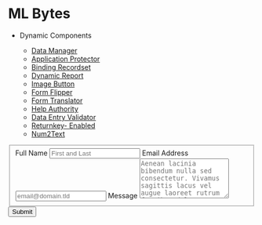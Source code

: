 # ML Bytes

- Dynamic Components

    - [Data Manager](data-manager/index.md)
	- [Application Protector](application-protector/index.md)
	- [Binding Recordset](binding-recordset/index.md)
	- [Dynamic Report](dynamic-report/index.md)
	- [Image Button](image-button/index.md)
	- [Form Flipper](form-flipper/index.md)
	- [Form Translator](form-translator/index.md)
	- [Help Authority](help-authority/index.md)
	- [Data Entry Validator](data-entry-validator/index.md)
	- [Returnkey- Enabled](returnkey-enabled/index.md)
	- [Num2Text](num2text/index.md)
	

<!-- modify this form HTML and place wherever you want your form -->
  <form id="fs-frm" name="simple-contact-form" accept-charset="utf-8" action="https://formspree.io/f/mnqlleyl" method="post">
  <fieldset id="fs-frm-inputs">
    <label for="full-name">Full Name</label>
    <input type="text" name="name" id="full-name" placeholder="First and Last" required="">
    <label for="email-address">Email Address</label>
    <input type="email" name="_replyto" id="email-address" placeholder="email@domain.tld" required="">
    <label for="message">Message</label>
    <textarea rows="5" name="message" id="message" placeholder="Aenean lacinia bibendum nulla sed consectetur. Vivamus sagittis lacus vel augue laoreet rutrum faucibus dolor auctor. Donec ullamcorper nulla non metus auctor fringilla nullam quis risus." required=""></textarea>
    <input type="hidden" name="_subject" id="email-subject" value="Contact Form Submission">
  </fieldset>
  <input type="submit" value="Submit">
</form>